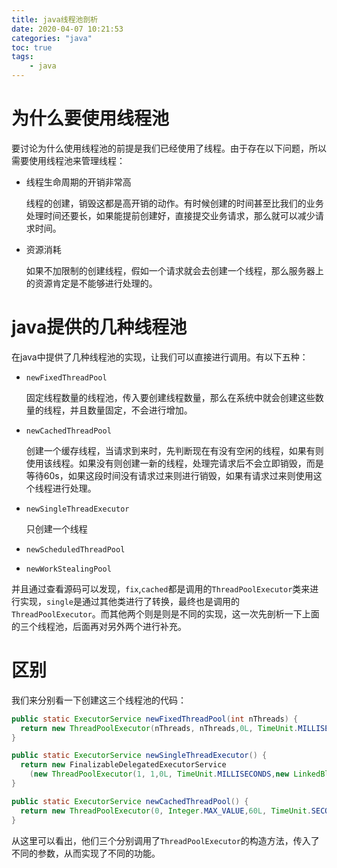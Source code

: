 ```yaml
---
title: java线程池剖析
date: 2020-04-07 10:21:53
categories: "java"
toc: true
tags: 
	- java
---
```


# 为什么要使用线程池

要讨论为什么使用线程池的前提是我们已经使用了线程。由于存在以下问题，所以需要使用线程池来管理线程：

- 线程生命周期的开销非常高

	线程的创建，销毁这都是高开销的动作。有时候创建的时间甚至比我们的业务处理时间还要长，如果能提前创建好，直接提交业务请求，那么就可以减少请求时间。

- 资源消耗

	如果不加限制的创建线程，假如一个请求就会去创建一个线程，那么服务器上的资源肯定是不能够进行处理的。

# java提供的几种线程池

在java中提供了几种线程池的实现，让我们可以直接进行调用。有以下五种：

- `newFixedThreadPool`

	固定线程数量的线程池，传入要创建线程数量，那么在系统中就会创建这些数量的线程，并且数量固定，不会进行增加。

- `newCachedThreadPool`

	创建一个缓存线程，当请求到来时，先判断现在有没有空闲的线程，如果有则使用该线程。如果没有则创建一新的线程，处理完请求后不会立即销毁，而是等待60s，如果这段时间没有请求过来则进行销毁，如果有请求过来则使用这个线程进行处理。

- `newSingleThreadExecutor`

	只创建一个线程

- `newScheduledThreadPool`

- `newWorkStealingPool`

并且通过查看源码可以发现，`fix`,`cached`都是调用的`ThreadPoolExecutor`类来进行实现，`single`是通过其他类进行了转换，最终也是调用的`ThreadPoolExecutor`。而其他两个则是则是不同的实现，这一次先剖析一下上面的三个线程池，后面再对另外两个进行补充。

<!--more-->

# 区别

我们来分别看一下创建这三个线程池的代码：

```java
public static ExecutorService newFixedThreadPool(int nThreads) {
  return new ThreadPoolExecutor(nThreads, nThreads,0L, TimeUnit.MILLISECONDS,new LinkedBlockingQueue<Runnable>());
}

public static ExecutorService newSingleThreadExecutor() {
  return new FinalizableDelegatedExecutorService
    (new ThreadPoolExecutor(1, 1,0L, TimeUnit.MILLISECONDS,new LinkedBlockingQueue<Runnable>()));
}

public static ExecutorService newCachedThreadPool() {
  return new ThreadPoolExecutor(0, Integer.MAX_VALUE,60L, TimeUnit.SECONDS,new SynchronousQueue<Runnable>());
}
```

从这里可以看出，他们三个分别调用了`ThreadPoolExecutor`的构造方法，传入了不同的参数，从而实现了不同的功能。



